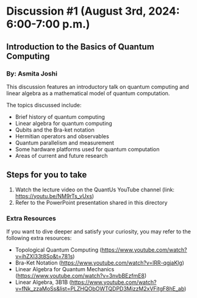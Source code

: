 # Discussion #1 (August 3rd, 2024: 6:00-7:00 p.m.)
## Introduction to the Basics of Quantum Computing
### By: Asmita Joshi

This discussion features an introductory talk on quantum computing and linear algebra as a mathematical model of quantum computation.

The topics discussed include:
* Brief history of quantum computing
* Linear algebra for quantum computing
* Qubits and the Bra-ket notation
* Hermitian operators and observables
* Quantum parallelism and measurement
* Some hardware platforms used for quantum computation
* Areas of current and future research

## Steps for you to take
1. Watch the lecture video on the QuantUs YouTube channel (link: https://youtu.be/NM9rTs_vUxs)
2. Refer to the PowerPoint presentation shared in this directory

### Extra Resources
If you want to dive deeper and satisfy your curiosity, you may refer to the following extra resources:
* Topological Quantum Computing (https://www.youtube.com/watch?v=ihZXl33t8So&t=781s)
* Bra-Ket Notation (https://www.youtube.com/watch?v=lRR-qgjaKlg)
* Linear Algebra for Quantum Mechanics (https://www.youtube.com/watch?v=3nvbBEzfmE8)
* Linear Algebra, 3B1B (https://www.youtube.com/watch?v=fNk_zzaMoSs&list=PLZHQObOWTQDPD3MizzM2xVFitgF8hE_ab)
